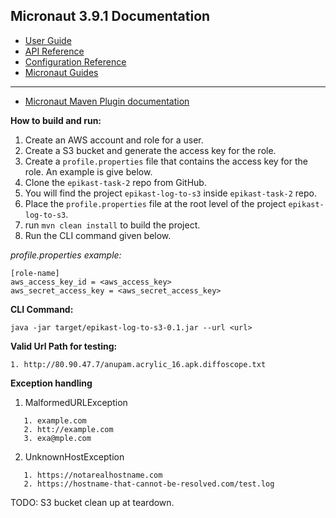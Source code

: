 ## Micronaut 3.9.1 Documentation

- [User Guide](https://docs.micronaut.io/3.9.1/guide/index.html)
- [API Reference](https://docs.micronaut.io/3.9.1/api/index.html)
- [Configuration Reference](https://docs.micronaut.io/3.9.1/guide/configurationreference.html)
- [Micronaut Guides](https://guides.micronaut.io/index.html)
---

- [Micronaut Maven Plugin documentation](https://micronaut-projects.github.io/micronaut-maven-plugin/latest/)

**How to build and run:**

1. Create an AWS account and role for a user.
2. Create a S3 bucket and generate the access key for the role.
3. Create a `profile.properties` file that contains the access key for the role. An example is give below.
4. Clone the `epikast-task-2` repo from GitHub.
5. You will find the project `epikast-log-to-s3` inside `epikast-task-2` repo.
6. Place the `profile.properties` file at the root level of the project `epikast-log-to-s3`.
7. run `mvn clean install` to build the project.
8. Run the CLI command given below.

_profile.properties example:_
```
[role-name]
aws_access_key_id = <aws_access_key>
aws_secret_access_key = <aws_secret_access_key>
```

**CLI Command:**

```
java -jar target/epikast-log-to-s3-0.1.jar --url <url>
```


**Valid Url Path for testing:**
```
1. http://80.90.47.7/anupam.acrylic_16.apk.diffoscope.txt
```
**Exception handling**

1. MalformedURLException
```
   1. example.com
   2. htt://example.com
   3. exa@mple.com
```

2. UnknownHostException
```
   1. https://notarealhostname.com
   2. https://hostname-that-cannot-be-resolved.com/test.log
```

TODO:
S3 bucket clean up at teardown.